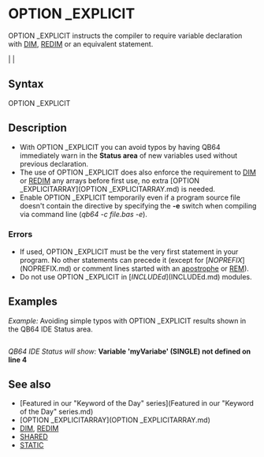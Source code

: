 # OPTION _EXPLICIT

OPTION _EXPLICIT instructs the compiler to require variable declaration with [DIM](DIM.md), [REDIM](REDIM.md) or an equivalent statement.

  

|  |

## Syntax

OPTION _EXPLICIT
  

## Description

* With OPTION _EXPLICIT you can avoid typos by having QB64 immediately warn in the **Status area** of new variables used without previous declaration.
* The use of OPTION _EXPLICIT does also enforce the requirement to [DIM](DIM.md) or [REDIM](REDIM.md) any arrays before first use, no extra [OPTION _EXPLICITARRAY](OPTION _EXPLICITARRAY.md) is needed.
* Enable OPTION _EXPLICIT temporarily even if a program source file doesn't contain the directive by specifying the **-e** switch when compiling via command line (*qb64 -c file.bas -e*).

### Errors

* If used, OPTION _EXPLICIT must be the very first statement in your program. No other statements can precede it (except for [$NOPREFIX]($NOPREFIX.md) or comment lines started with an [apostrophe](apostrophe.md) or [REM](REM.md)).
* Do not use OPTION _EXPLICIT in [$INCLUDEd]($INCLUDEd.md) modules.

  

## Examples

*Example:* Avoiding simple typos with OPTION _EXPLICIT results shown in the QB64 IDE Status area.

``` OPTION _EXPLICIT  [DIM](DIM.md) myVariable [AS](AS.md) [INTEGER](INTEGER.md)  myVariable = 5  [PRINT](PRINT.md) myVariabe  
```

*QB64 IDE Status will show:*
**Variable 'myVariabe' (SINGLE) not defined on line 4**

  

## See also

* [Featured in our "Keyword of the Day" series](Featured in our "Keyword of the Day" series.md)
* [OPTION _EXPLICITARRAY](OPTION _EXPLICITARRAY.md)
* [DIM](DIM.md), [REDIM](REDIM.md)
* [SHARED](SHARED.md)
* [STATIC](STATIC.md)

  
